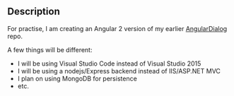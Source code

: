 
## Description

For practise, I am creating an Angular 2 version of my earlier [AngularDialog](https://github.com/taylorjg/AngularDialog) repo.

A few things will be different:

* I will be using Visual Studio Code instead of Visual Studio 2015
* I will be using a nodejs/Express backend instead of IIS/ASP.NET MVC
* I plan on using MongoDB for persistence
* etc.
